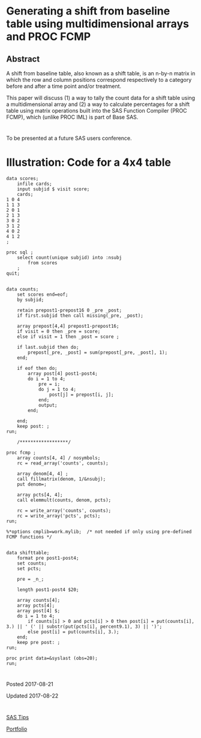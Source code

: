 # Generating a shift from baseline table using multidimensional arrays and PROC FCMP

## Abstract
A shift from baseline table, also known as a shift table, is an n-by-n matrix in which the row and column positions correspond respectively to a category before and after a time point and/or treatment. 

This paper will discuss (1) a way to tally the count data for a shift table using a multidimensional array and (2) a way to calculate percentages for a shift table using matrix operations built into the SAS Function Compiler (PROC FCMP), which (unlike PROC IML) is part of Base SAS.

#

To be presented at a future SAS users conference.


# Illustration: Code for a 4x4 table

```
data scores;
	infile cards;
	input subjid $ visit score;
	cards;
1 0 4
1 1 3
2 0 1
2 1 3
3 0 2
3 1 2
4 0 2
4 1 2
;

proc sql ;
	select count(unique subjid) into :nsubj
		from scores
	;
quit;


data counts;
	set scores end=eof;
	by subjid;
	
	retain prepost1-prepost16 0 _pre _post;
	if first.subjid then call missing(_pre, _post);
	
	array prepost[4,4] prepost1-prepost16;
	if visit = 0 then _pre = score;
	else if visit = 1 then _post = score ;
	
	if last.subjid then do;
		prepost[_pre, _post] = sum(prepost[_pre, _post], 1);
	end;
	
	if eof then do;
		array post[4] post1-post4;
		do i = 1 to 4;
			pre = i;
			do j = 1 to 4;
				post[j] = prepost[i, j];						
			end;
			output;
		end;		

	end;
	keep post: ;
run;

	/******************/
	
proc fcmp ; 
	array counts[4, 4] / nosymbols;
	rc = read_array('counts', counts);
	
	array denom[4, 4] ;
	call fillmatrix(denom, 1/&nsubj);
	put denom=; 
	
	array pcts[4, 4];
	call elemmult(counts, denom, pcts);
		
	rc = write_array('counts', counts);
	rc = write_array('pcts', pcts);
run;

%*options cmplib=work.mylib;  /* not needed if only using pre-defined FCMP functions */


data shifttable;
	format pre post1-post4;
	set counts;
	set pcts;
	
	pre = _n_;
	
	length post1-post4 $20;
	
	array counts[4];
	array pcts[4];
	array post[4] $;
	do i = 1 to 4;
		if counts[i] > 0 and pcts[i] > 0 then post[i] = put(counts[i], 3.) || ' (' || substr(put(pcts[i], percent9.1), 3) || ')';
		else post[i] = put(counts[i], 3.);
	end;
	keep pre post: ;
run;

proc print data=&syslast (obs=20); 
run;

```

#

Posted 2017-08-21

Updated 2017-08-22



#

[SAS Tips](/sas-tips)

[Portfolio](/)

